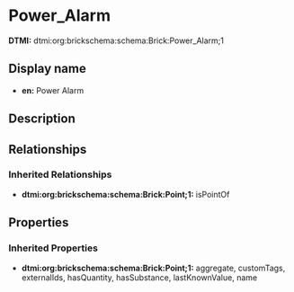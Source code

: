 # Power_Alarm
**DTMI:** dtmi:org:brickschema:schema:Brick:Power_Alarm;1
## Display name
- **en:** Power Alarm
## Description
## Relationships
### Inherited Relationships
* **dtmi:org:brickschema:schema:Brick:Point;1:** isPointOf
## Properties
### Inherited Properties
* **dtmi:org:brickschema:schema:Brick:Point;1:** aggregate, customTags, externalIds, hasQuantity, hasSubstance, lastKnownValue, name
